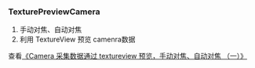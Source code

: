 ### TexturePreviewCamera

1. 手动对焦、自动对焦
2. 利用 TextureView 预览 camenra数据

查看[《Camera 采集数据通过 textureview 预览，手动对焦、自动对焦 （一）》](https://blog.csdn.net/qq_15893929/article/details/82056599)

